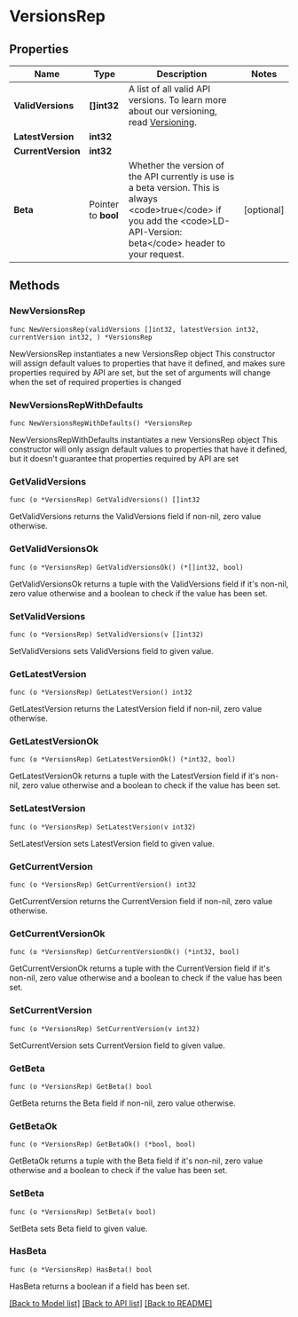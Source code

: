 # VersionsRep

## Properties

Name | Type | Description | Notes
------------ | ------------- | ------------- | -------------
**ValidVersions** | **[]int32** | A list of all valid API versions. To learn more about our versioning, read [Versioning](https://launchdarkly.com/docs/api#versioning). | 
**LatestVersion** | **int32** |  | 
**CurrentVersion** | **int32** |  | 
**Beta** | Pointer to **bool** | Whether the version of the API currently is use is a beta version. This is always &lt;code&gt;true&lt;/code&gt; if you add the &lt;code&gt;LD-API-Version: beta&lt;/code&gt; header to your request. | [optional] 

## Methods

### NewVersionsRep

`func NewVersionsRep(validVersions []int32, latestVersion int32, currentVersion int32, ) *VersionsRep`

NewVersionsRep instantiates a new VersionsRep object
This constructor will assign default values to properties that have it defined,
and makes sure properties required by API are set, but the set of arguments
will change when the set of required properties is changed

### NewVersionsRepWithDefaults

`func NewVersionsRepWithDefaults() *VersionsRep`

NewVersionsRepWithDefaults instantiates a new VersionsRep object
This constructor will only assign default values to properties that have it defined,
but it doesn't guarantee that properties required by API are set

### GetValidVersions

`func (o *VersionsRep) GetValidVersions() []int32`

GetValidVersions returns the ValidVersions field if non-nil, zero value otherwise.

### GetValidVersionsOk

`func (o *VersionsRep) GetValidVersionsOk() (*[]int32, bool)`

GetValidVersionsOk returns a tuple with the ValidVersions field if it's non-nil, zero value otherwise
and a boolean to check if the value has been set.

### SetValidVersions

`func (o *VersionsRep) SetValidVersions(v []int32)`

SetValidVersions sets ValidVersions field to given value.


### GetLatestVersion

`func (o *VersionsRep) GetLatestVersion() int32`

GetLatestVersion returns the LatestVersion field if non-nil, zero value otherwise.

### GetLatestVersionOk

`func (o *VersionsRep) GetLatestVersionOk() (*int32, bool)`

GetLatestVersionOk returns a tuple with the LatestVersion field if it's non-nil, zero value otherwise
and a boolean to check if the value has been set.

### SetLatestVersion

`func (o *VersionsRep) SetLatestVersion(v int32)`

SetLatestVersion sets LatestVersion field to given value.


### GetCurrentVersion

`func (o *VersionsRep) GetCurrentVersion() int32`

GetCurrentVersion returns the CurrentVersion field if non-nil, zero value otherwise.

### GetCurrentVersionOk

`func (o *VersionsRep) GetCurrentVersionOk() (*int32, bool)`

GetCurrentVersionOk returns a tuple with the CurrentVersion field if it's non-nil, zero value otherwise
and a boolean to check if the value has been set.

### SetCurrentVersion

`func (o *VersionsRep) SetCurrentVersion(v int32)`

SetCurrentVersion sets CurrentVersion field to given value.


### GetBeta

`func (o *VersionsRep) GetBeta() bool`

GetBeta returns the Beta field if non-nil, zero value otherwise.

### GetBetaOk

`func (o *VersionsRep) GetBetaOk() (*bool, bool)`

GetBetaOk returns a tuple with the Beta field if it's non-nil, zero value otherwise
and a boolean to check if the value has been set.

### SetBeta

`func (o *VersionsRep) SetBeta(v bool)`

SetBeta sets Beta field to given value.

### HasBeta

`func (o *VersionsRep) HasBeta() bool`

HasBeta returns a boolean if a field has been set.


[[Back to Model list]](../README.md#documentation-for-models) [[Back to API list]](../README.md#documentation-for-api-endpoints) [[Back to README]](../README.md)


